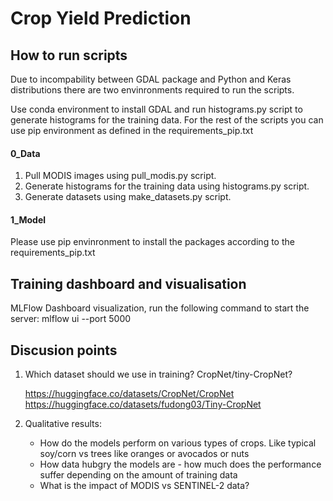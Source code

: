 # Crop Yield Prediction

## How to run scripts
Due to incompability between GDAL package and Python and Keras distributions there are two envinronments required to run the scripts.

Use conda environment to install GDAL and run histograms.py script to generate histograms for the training data.
For the rest of the scripts you can use pip environment as defined in the requirements_pip.txt

#### 0_Data

1. Pull MODIS images using pull_modis.py script.
2. Generate histograms for the training data using histograms.py script.
3. Generate datasets using make_datasets.py script.

#### 1_Model
Please use pip envinronment to install the packages according to the requirements_pip.txt

## Training dashboard and visualisation
MLFlow Dashboard visualization, run the following command to start the server:
    mlflow ui --port 5000


## Discusion points
1. Which dataset should we use in training?
    CropNet/tiny-CropNet?

    https://huggingface.co/datasets/CropNet/CropNet
    https://huggingface.co/datasets/fudong03/Tiny-CropNet

2. Qualitative results:
    - How do the models perform on various types of crops. Like typical soy/corn vs trees like oranges or avocados or nuts
    - How data hubgry the models are - how much does the performance suffer depending on the amount of training data
    - What is the impact of MODIS vs SENTINEL-2 data?



